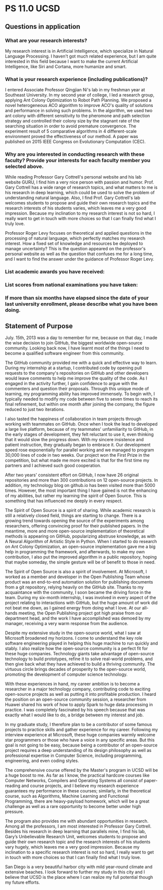 # PS 11.0 UCSD

## Questions in application

### What are your research interests?

My research interest is in Artificial Intelligence, which specialize in Natural Language Processing. I haven't got much related experience, but I am quite interested in this field because I want to make the current Artificial Intelligence, like Siri and Cortana, more humanize and smart.

### What is your research experience (including publications)?

I entered Associate Professor Qingjian Ni's lab in my freshman year at Southeast University. In my second year of college, I led a research group, applying Ant Colony Optimization to Robot Path Planning. We proposed a novel heterogeneous ACO algorithm to improve ACO's quality of solutions and performance in solving such problems. In the algorithm, we used two ant colony with different sensitivity to the pheromone and path selection strategy and controlled their colony size by the stagnant rate of the searching situation in order to avoid premature convergence. The experiment result of 5 comparative algorithms in 4 different-scale environment proved the effectiveness of our method. A paper was published on 2015 IEEE Congress on Evolutionary Computation (CEC).

### Why are you interested in conducting research with these faculty? Provide your interests for each faculty member you selected above.

While reading Professor Gary Cottrell's personal website and his lab website GURU, I find him a very nice person with passion and humor. Prof. Gary Cottrell has a wide range of research topics, and what matters to me is his research in deep learning, which could be used to solve the problem of understanding natural language. Also, I find Prof. Gary Cottrell's lab welcomes students to propose and guide their own research topics and the research interests of his students varies, which leaves me a very good impression. Because my inclination to my research interest is not so hard, I really want to get in touch with more choices so that I can finally find what I truly love.

Professor Roger Levy focuses on theoretical and applied questions in the processing of natural language, which perfectly matches my research interest. How a fixed set of knowledge and resources be deployed to manage uncertainty?  This is the question appeared on the professor's personal website as well as the question that confuses me for a long time, and I want to find the answer under the guidance of Professor Roger Levy.

### List academic awards you have received:

### List scores from national examinations you have taken:

### If more than six months have elapsed since the date of your last university enrollment, please describe what you have been doing.

## Statement of Purpose

July. 15th, 2013 was a day to remember for me, because on that day, I made the wise decision to join GitHub, the biggest worldwide open-source community. Looking back now, I have learnt most of the things I need to become a qualified software engineer from this community.

The GitHub community provided me with a quick and effective way to learn. During my internship at a startup, I contributed code by opening pull requests to the company's repositories on GitHub and other developers would leave comments to help me improve the quality of the code. As I engaged in the activity further, I gain confidence to argue with the commenters and question their proposals. Through this unique mode of learning, my programming ability has improved immensely. To begin with, I typically needed to modify my code between five to seven times to reach its final refinement, but within one month after joining the company, the figure reduced to just two iterations.

I also tasted the happiness of collaboration in team projects through working with teammates on GitHub. Once when I took the lead to developed a large live platform, because of my teammates' unfamiliarity to GitHub, in the early stages of development, they felt reluctant to use it, even thinking that it would slow the progress down. With my sincere insistence and patient instruction, they gradually began to embrace it. Our development speed rose exponentially for parallel working and we managed to program 30,000 lines of code in two weeks. Our project won the First Prize in the competition, but what made me more excited is that for the first time my partners and I achieved such good cooperation.

After two years' consistent effort on GitHub, I now have 26 original repositories and more than 300 contributions on 12 open-source projects. In addition, my technology blog on github.io has been visited more than 5000 times. However, the most important thing I have gained is not the enhancing of my abilities, but rather my learning the spirit of Open Source. This is something that has influenced me deeply in every respect.

The Spirit of Open Source is a spirit of sharing. While academic research is still a relatively closed field, things are starting to change. There is a growing trend towards opening the source of the experiments among researchers, offering convincing proof for their published papers. In the meantime, more and more open-source implementation of theoretical methods is appearing on GitHub, popularizing abstruse knowledge, as with A Neural Algorithm of Artistic Style in Python. When I started to do research on Ant Colony Optimization, an open-source implementation gave me a big help in programming the framework, and afterwards, to make my own contribution, I also put the improved algorithm in a public repository, hoping that maybe someday, the simple gesture will be of benefit to those in need.

The Spirit of Open Source is also a spirit of involvement. At Microsoft, I worked as a member and developer in the Open Publishing Team whose product was an end-to-end automation solution for publishing documents from a git repository, relying heavily on the GitHub site. Thanks to my acquaintance with the community, I soon became the driving force in the team. During my six-month internship, I was involved in every aspect of the project relating to interactions with GitHub, but the huge amount of work did not beat me down, as I gained energy from doing what I love. At our all-hands meeting, the Open Publishing project got high praise from our department head, and the work I have accomplished was demoed by my manager, receiving a very warm response from the audience.

Despite my extensive study in the open-source world, what I saw at Microsoft broadened my horizons. I come to understand the key role software engineering played in helping this huge machine to run quickly and stably. I also realize how the open-source community is a perfect fit for these huge companies. Technology giants take advantage of open-source technology to build prototypes, refine it to solve real-world problems, and then give back what they have achieved to build a thriving community. The virtuous circle brings decades of prosperity to the open-source world, promoting the development of computer science technology.

With these experiences in hand, my career ambition is to become a researcher in a major technology company, contributing code to exciting open-source projects as well as putting it into profitable production. I heard the position on an open-source community session, a researcher from Huawei shared his work of how to apply Spark to huge data processing in practice. I was completely fascinated by his speech because that was exactly what I would like to do, a bridge between my interest and job.

In my graduate study, I therefore plan to be a contributor of some famous projects to practice skills and gather experience for my career. Following my interview experience at Microsoft, these huge companies warmly welcome star programmers or those who have a voice in any specific areas. But this goal is not going to be easy, because being a contributor of an open-source project requires a deep understanding of its design philosophy as well as professional expertise in Computer Science, including programming, engineering, and even coding styles.

The comprehensive course offered by the Master's program in UCSD will be a huge boost to me. As far as I know, the practical hardcore courses like Computer Networks, Compilers and Operating Systems all consist of paper-reading and course projects, and I believe my research experience guarantees my performance in these courses; similarly, in the theoretical course, such as Algorithms, Machine Learning and Functional Programming, there are heavy-payload homework, which will be a great challenge as well as a rare opportunity to become better under high pressure.

The program also provides me with abundant opportunities in research. Among all the professors, I am most interested in Professor Gary Cottrell. Besides his research in deep learning that parallels mine, I find his lab, Gary’s Unbelievable Research Unit, welcomes students to propose and guide their own research topic and the research interests of his students vary hugely, which leaves me a very good impression. Because my inclination to a specific research interest is not so hard, I really want to get in touch with more choices so that I can finally find what I truly love.

San Diego is a very beautiful harbor city with mild year-round climate and extensive beaches. I look forward to further my study in this city and I believe that UCSD is the place where I can realize my full potential though my future efforts.
